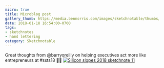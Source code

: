 ```yaml
---
micro: true
title: Microblog post
gallery_thumb: https://media.bennorris.com/images/sketchnotable/thumbs/silicon-slopes-2018-sketchnote-11.jpg
date: 2018-01-18 16:54:00-0700
tags:
- sketchnotes
- hand lettering
category: Sketchnotable
---
```


Great thoughts from @barryoreilly on helping executives act more like entrepreneurs at #ssts18 ✍🏼 [![Silicon slopes 2018 sketchnote 11](https://media.bennorris.com/images/sketchnotable/silicon-slopes-2018/silicon-slopes-2018-sketchnote-11.jpg)](https://media.bennorris.com/images/sketchnotable/silicon-slopes-2018/silicon-slopes-2018-sketchnote-11.jpg)